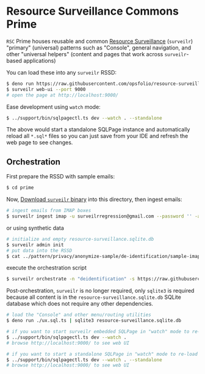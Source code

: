 # Resource Surveillance Commons Prime

`RSC` Prime houses reusable and common
[Resource Surveillance](https://www.opsfolio.com/surveilr) (`surveilr`)
"primary" (universal) patterns such as "Console", general navigation, and other
"universal helpers" (content and pages that work across `surveilr`-based
applications)

You can load these into any `surveilr` RSSD:

```bash
$ deno run https://raw.githubusercontent.com/opsfolio/resource-surveillance-commons/main/prime/ux.sql.ts | sqlite3 resource-surveillance.sqlite.db
$ surveilr web-ui --port 9000
# open the page at http://localhost:9000/
```

Ease development using `watch` mode:

```bash
$ ../support/bin/sqlpagectl.ts dev --watch . --standalone
```

The above would start a standalone SQLPage instance and automatically reload all
`*.sql*` files so you can just save from your IDE and refresh the web page to
see changes.

## Orchestration
First prepare the RSSD with sample emails:
```bash
$ cd prime
```

Now, [Download `surveilr` binary](https://docs.opsfolio.com/surveilr/how-to/installation-guide/)
into this directory, then ingest emails:

```bash
# ingest emails from IMAP boxes
$ surveilr ingest imap -u surveilrregression@gmail.com --password '' -a "imap.gmail.com" -b 20 -s "all" --extract-attachments "yes"
```
or using synthetic data
```bash
# initialize and empty resource-surveillance.sqlite.db
$ surveilr admin init
# put data into the RSSD
$ cat ../pattern/privacy/anonymize-sample/de-identification/sample-imap-rssd.sql | sqlite3 resource-surveillance.sqlite.db
```
execute the orchestration script
```bash
$ surveilr orchestrate -n "deidentification" -s https://raw.githubusercontent.com/opsfolio/resource-surveillance-commons/main/pattern/privacy/anonymize-sample/de-identification/deidentification.sql -s ../pattern/privacy/anonymize-sample/de-identification/deidentification_without_orchestration.sql 
```

Post-orchestration, `surveilr` is no longer required, only `sqlite3` is required because all content is in the
`resource-surveillance.sqlite.db` SQLite database which does not require any
other dependencies.
```bash
# load the "Console" and other menu/routing utilities
$ deno run ./ux.sql.ts | sqlite3 resource-surveillance.sqlite.db

# if you want to start surveilr embedded SQLPage in "watch" mode to re-load files automatically
$ ../support/bin/sqlpagectl.ts dev --watch .
# browse http://localhost:9000/ to see web UI

# if you want to start a standalone SQLPage in "watch" mode to re-load files automatically
$ ../support/bin/sqlpagectl.ts dev --watch . --standalone
# browse http://localhost:9000/ to see web UI
```